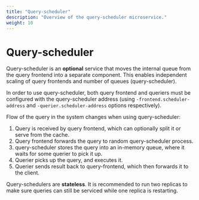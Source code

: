 ```yaml
---
title: "Query-scheduler"
description: "Overview of the query-scheduler microservice."
weight: 10
---
```


# Query-scheduler

Query-scheduler is an **optional** service that moves the internal queue from the query frontend into a separate component.
This enables independent scaling of query frontends and number of queues (query-scheduler).

In order to use query-scheduler, both query frontend and queriers must be configured with the query-scheduler address
(using `-frontend.scheduler-address` and `-querier.scheduler-address` options respectively).

Flow of the query in the system changes when using query-scheduler:

1. Query is received by query frontend, which can optionally split it or serve from the cache.
2. Query frontend forwards the query to random query-scheduler process.
3. query-scheduler stores the query into an in-memory queue, where it waits for some querier to pick it up.
4. Querier picks up the query, and executes it.
5. Querier sends result back to query-frontend, which then forwards it to the client.

Query-schedulers are **stateless**. It is recommended to run two replicas to make sure queries can still be serviced while one replica is restarting.
